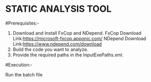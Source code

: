 # STATIC ANALYSIS TOOL

#Prerequisites:-
1. Download and Install FxCop and NDepend.
   FxCop Download Link:https://microsoft-fxcop.apponic.com/
   NDepend Download Link:https://www.ndepend.com/download
2. Build the code you want to analyze.
3. Provide the required paths in the InputExePaths.xml.
 
#Execution:-

Run the batch file

